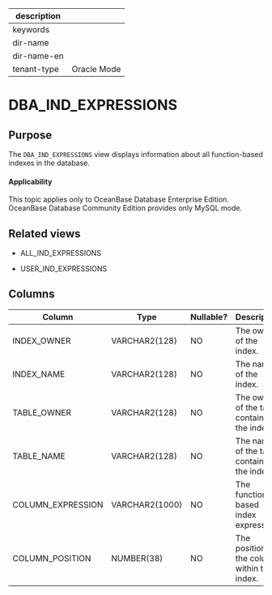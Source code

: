 | description ||
|---|---|
| keywords ||
| dir-name ||
| dir-name-en ||
| tenant-type | Oracle Mode |

DBA_IND_EXPRESSIONS
========================================

Purpose
-----------

The `DBA_IND_EXPRESSIONS` view displays information about all function-based indexes in the database.

<main id="notice" >
    <h4>Applicability</h4>
    <p>This topic applies only to OceanBase Database Enterprise Edition. OceanBase Database Community Edition provides only MySQL mode. </p>
  </main>

Related views
-------------

* ALL_IND_EXPRESSIONS



* USER_IND_EXPRESSIONS






Columns
-------------



| **Column** | **Type** | **Nullable?** | **Description** |
|-------------------|----------------|----------------|----------------------|
| INDEX_OWNER | VARCHAR2(128) | NO | The owner of the index. |
| INDEX_NAME | VARCHAR2(128) | NO | The name of the index. |
| TABLE_OWNER | VARCHAR2(128) | NO | The owner of the table containing the index. |
| TABLE_NAME | VARCHAR2(128) | NO | The name of the table containing the index. |
| COLUMN_EXPRESSION | VARCHAR2(1000) | NO | The function-based index expression. |
| COLUMN_POSITION | NUMBER(38) | NO | The position of the column within the index. |



